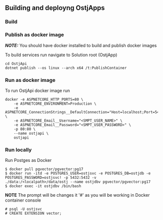 ## Building and deployng OstjApps

### Build

### Publish as docker image
**_NOTE:_** You should have docker installed to build and publish docker images

To build services run navigate to Solution root (OstjApp)
```
cd OstjApi
dotnet publish --os linux --arch x64 /t:PublishContainer
```

### Run as docker image
To run OstjApi docker image run 
```
docker -e ASPNETCORE_HTTP_PORTS=80 \
    -e ASPNETCORE_ENVIRONMENT=Production \
    -e ASPNETCORE_ConnectionStrings__DefaultConnection="Host=localhost;Port=5432;Database=ostjdb;Username=ostjsvc;Password=ostjsvc!" \
    -e ASPNETCORE_Email__Username="<SMPT_USER_NAME>" \
    -e ASPNETCORE_Email__Password="<SMPT_USER_PASSWORD>" \
    -p 80:80 \
    --name ostjapi \
    ostjapi
```

### Run locally
Run Postges as Docker
```
$ docker pull pgvector/pgvector:pg17
$ docker run -itd -e POSTGRES_USER=ostjsvc -e POSTGRES_DB=ostjdb -e POSTGRES_PASSWORD=ostjsvc! -p 5432:5432 -v ./data:/<localpath>/data/ostj --name ostjdbv pgvector/pgvector:pg17
$ docker exec -it ostjdbv /bin/bash
```
**NOTE** The prompt will be changes it '#' as you will be working in Docker container console
```
# psql -U ostjsvc
# CREATE EXTENSION vector;
```